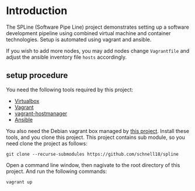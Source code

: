 # Introduction

The SPLine (Software Pipe Line) project demonstrates setting up a software
development pipeline using combined virtual machine and container technologies.
Setup is automated using vagrant and ansible.

If you wish to add more nodes, you may add nodes change `Vagrantfile` and
adjust the ansible inventory file `hosts` accordingly.

## setup procedure

You need the following tools required by this project:

- [Virtualbox][1]
- [Vagrant][2]
- [vagrant-hostmanager][3]
- [Ansible][4]

You also need the Debian vagrant box managed by [this project][5].
Install these tools, and you clone this project.
This project contains sub module, so you need clone the project as follows:

    git clone --recurse-submodules https://github.com/schnell18/spline

Open a command line window, then nagivate to the root directory of this project.
And run the following commands:

    vagrant up


[1]: https://www.virtualbox.org/
[2]: https://www.vagrantup.com/
[3]: https://github.com/devopsgroup-io/vagrant-hostmanager
[4]: https://www.ansible.com/
[5]: https://github.com/schnell18/vmbot
